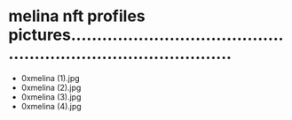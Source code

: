 # melina nft profiles pictures....................................................................................
- 0xmelina (1).jpg
- 0xmelina (2).jpg
- 0xmelina (3).jpg
- 0xmelina (4).jpg
